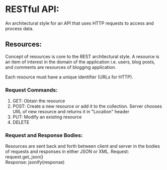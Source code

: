 # RESTful API:
An architectural style for an API that uses HTTP requests to access and process data. 

## Resources:
Concept of resources is core to the REST architectural style. A resource is an item of interest in the domain of the application i.e. users, blog posts, and comments are resources
of blogging application.

Each resource must have a unique identifier (URLs for HTTP). 
### Request Commands:
1) GET: Obtain the resource
2) POST: Create a new resource or add it to the collection. Server chooses URL of new resource and returns it in "Location" header
3) PUT: Modify an existing resource
4) DELETE

### Request and Response Bodies:
Resources are sent back and forth between client and server in the bodies of requests and responses in either JSON or XML.
Request: request.get_json()  
Response: jsonify(response)  



